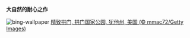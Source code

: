 
**大自然的耐心之作**

![bing-wallpaper](https://www.bing.com/th?id=OHR.DelicateArch_ZH-CN8971667580_1920x1080.jpg)
[精致拱门, 拱门国家公园, 犹他州, 美国 (© mmac72/Getty Images)](https://www.bing.com/search?q=%E7%8A%B9%E4%BB%96%E5%B7%9E%E6%8B%B1%E9%97%A8%E5%9B%BD%E5%AE%B6%E5%85%AC%E5%9B%AD%E7%B2%BE%E8%87%B4%E6%8B%B1%E9%97%A8&amp;form=hpcapt&amp;mkt=zh-cn)
  